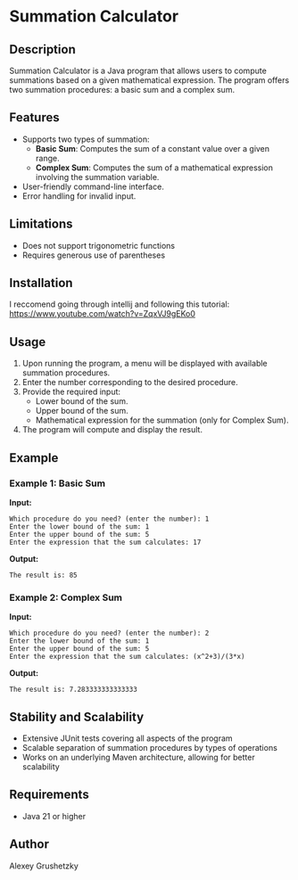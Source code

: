 # Summation Calculator

## Description
Summation Calculator is a Java program that allows users to compute summations based on a given mathematical expression. The program offers two summation procedures: a basic sum and a complex sum.

## Features
- Supports two types of summation:
    - **Basic Sum**: Computes the sum of a constant value over a given range.
    - **Complex Sum**: Computes the sum of a mathematical expression involving the summation variable.
- User-friendly command-line interface.
- Error handling for invalid input.

## Limitations
- Does not support trigonometric functions
- Requires generous use of parentheses

## Installation
I reccomend going through intellij and following this tutorial: https://www.youtube.com/watch?v=ZqxVJ9gEKo0

## Usage
1. Upon running the program, a menu will be displayed with available summation procedures.
2. Enter the number corresponding to the desired procedure.
3. Provide the required input:
    - Lower bound of the sum.
    - Upper bound of the sum.
    - Mathematical expression for the summation (only for Complex Sum).
4. The program will compute and display the result.

## Example
### Example 1: Basic Sum
**Input:**
```
Which procedure do you need? (enter the number): 1
Enter the lower bound of the sum: 1
Enter the upper bound of the sum: 5
Enter the expression that the sum calculates: 17
```
**Output:**
```
The result is: 85
```

### Example 2: Complex Sum
**Input:**
```
Which procedure do you need? (enter the number): 2
Enter the lower bound of the sum: 1
Enter the upper bound of the sum: 5
Enter the expression that the sum calculates: (x^2+3)/(3*x)
```
**Output:**
```
The result is: 7.283333333333333
```

## Stability and Scalability
- Extensive JUnit tests covering all aspects of the program
- Scalable separation of summation procedures by types of operations
- Works on an underlying Maven architecture, allowing for better scalability

## Requirements
- Java 21 or higher

## Author
Alexey Grushetzky

